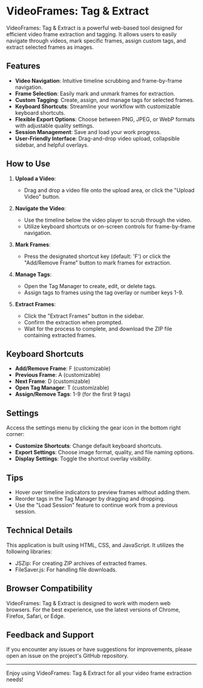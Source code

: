 # VideoFrames: Tag & Extract

VideoFrames: Tag & Extract is a powerful web-based tool designed for efficient video frame extraction and tagging. It allows users to easily navigate through videos, mark specific frames, assign custom tags, and extract selected frames as images.

## Features

- **Video Navigation**: Intuitive timeline scrubbing and frame-by-frame navigation.
- **Frame Selection**: Easily mark and unmark frames for extraction.
- **Custom Tagging**: Create, assign, and manage tags for selected frames.
- **Keyboard Shortcuts**: Streamline your workflow with customizable keyboard shortcuts.
- **Flexible Export Options**: Choose between PNG, JPEG, or WebP formats with adjustable quality settings.
- **Session Management**: Save and load your work progress.
- **User-Friendly Interface**: Drag-and-drop video upload, collapsible sidebar, and helpful overlays.

## How to Use

1. **Upload a Video**: 
   - Drag and drop a video file onto the upload area, or click the "Upload Video" button.

2. **Navigate the Video**:
   - Use the timeline below the video player to scrub through the video.
   - Utilize keyboard shortcuts or on-screen controls for frame-by-frame navigation.

3. **Mark Frames**:
   - Press the designated shortcut key (default: 'F') or click the "Add/Remove Frame" button to mark frames for extraction.

4. **Manage Tags**:
   - Open the Tag Manager to create, edit, or delete tags.
   - Assign tags to frames using the tag overlay or number keys 1-9.

5. **Extract Frames**:
   - Click the "Extract Frames" button in the sidebar.
   - Confirm the extraction when prompted.
   - Wait for the process to complete, and download the ZIP file containing extracted frames.

## Keyboard Shortcuts

- **Add/Remove Frame**: F (customizable)
- **Previous Frame**: A (customizable)
- **Next Frame**: D (customizable)
- **Open Tag Manager**: T (customizable)
- **Assign/Remove Tags**: 1-9 (for the first 9 tags)

## Settings

Access the settings menu by clicking the gear icon in the bottom right corner:

- **Customize Shortcuts**: Change default keyboard shortcuts.
- **Export Settings**: Choose image format, quality, and file naming options.
- **Display Settings**: Toggle the shortcut overlay visibility.

## Tips

- Hover over timeline indicators to preview frames without adding them.
- Reorder tags in the Tag Manager by dragging and dropping.
- Use the "Load Session" feature to continue work from a previous session.

## Technical Details

This application is built using HTML, CSS, and JavaScript. It utilizes the following libraries:

- JSZip: For creating ZIP archives of extracted frames.
- FileSaver.js: For handling file downloads.

## Browser Compatibility

VideoFrames: Tag & Extract is designed to work with modern web browsers. For the best experience, use the latest versions of Chrome, Firefox, Safari, or Edge.

## Feedback and Support

If you encounter any issues or have suggestions for improvements, please open an issue on the project's GitHub repository.

---

Enjoy using VideoFrames: Tag & Extract for all your video frame extraction needs!